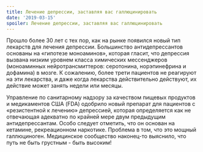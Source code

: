 ```yaml
---
title: Лечение депрессии, заставляя вас галлюцинировать
date: '2019-03-15'
spoiler: Лечение депрессии, заставляя вас галлюцинировать
---
```


Прошло более 30 лет с тех пор, как на рынке появился новый тип лекарств для лечения депрессии. Большинство антидепрессантов основаны на «гипотезе моноаминов», которая гласит, что депрессия вызвана низким уровнем класса химических мессенджеров (моноаминных нейротрансмиттеров: серотонина, норэпинефрина и дофамина) в мозге. К сожалению, более трети пациентов не реагируют на эти лекарства, и даже когда лекарства действительно действуют, их действие может занять недели или месяцы.

Управление по санитарному надзору за качеством пищевых продуктов и медикаментов США (FDA) одобрило новый препарат для пациентов с «резистентной к лечению» депрессией, которая определяется как не отвечающая адекватно по крайней мере двум предыдущим антидепрессантам. Особо следует отметить, что он основан на кетамине, рекреационном наркотике. Проблема в том, что это мощный галлюциноген. Медицинское сообщество наконец-то выяснило, что путь не быть грустным - быть высоким!